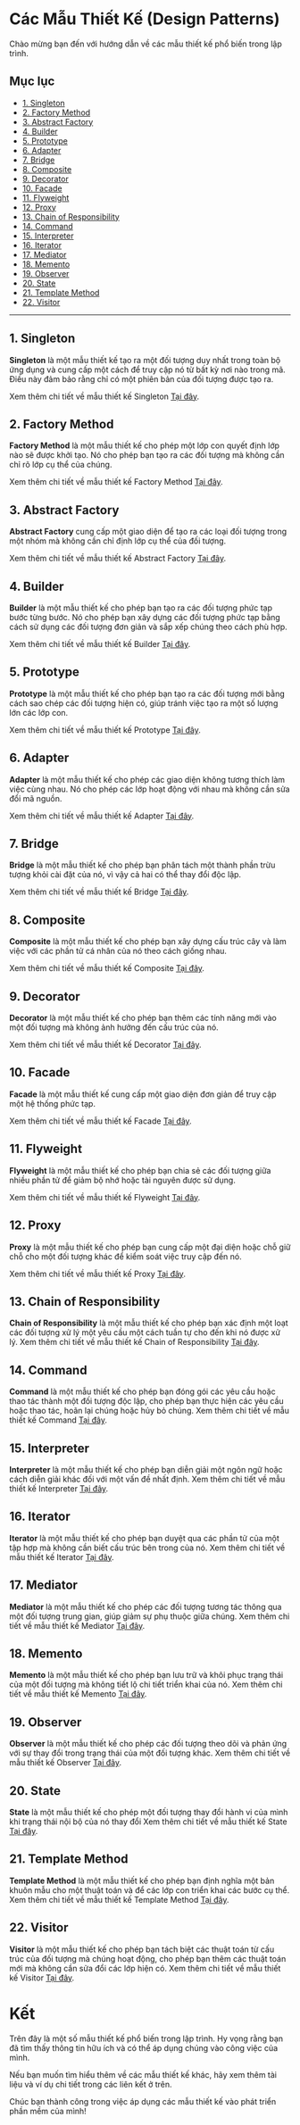 # Các Mẫu Thiết Kế (Design Patterns)
 
Chào mừng bạn đến với hướng dẫn về các mẫu thiết kế phổ biến trong lập trình.

## Mục lục

- [1. Singleton](#1-singleton)
- [2. Factory Method](#2-factory-method)
- [3. Abstract Factory](#3-abstract-factory)
- [4. Builder](#4-builder)
- [5. Prototype](#5-prototype)
- [6. Adapter](#6-adapter)
- [7. Bridge](#7-bridge)
- [8. Composite](#8-composite)
- [9. Decorator](#9-decorator)
- [10. Facade](#10-facade)
- [11. Flyweight](#11-flyweight)
- [12. Proxy](#12-proxy)
- [13. Chain of Responsibility](#13-chain-of-responsibility)
- [14. Command](#14-command)
- [15. Interpreter](#15-interpreter)
- [16. Iterator](#16-iterator)
- [17. Mediator](#17-mediator)
- [18. Memento](#18-memento)
- [19. Observer](#19-observer)
- [20. State](#20-state)
- [21. Template Method](#21-template-method)
- [22. Visitor](#22-visitor)


--- 
## 1. Singleton

**Singleton** là một mẫu thiết kế tạo ra một đối tượng duy nhất trong toàn bộ ứng dụng và cung cấp một cách để truy cập nó từ bất kỳ nơi nào trong mã. Điều này đảm bảo rằng chỉ có một phiên bản của đối tượng được tạo ra.

Xem thêm chi tiết về mẫu thiết kế Singleton [Tại đây](./singleton/).


## 2. Factory Method

**Factory Method** là một mẫu thiết kế cho phép một lớp con quyết định lớp nào sẽ được khởi tạo. Nó cho phép bạn tạo ra các đối tượng mà không cần chỉ rõ lớp cụ thể của chúng.

Xem thêm chi tiết về mẫu thiết kế Factory Method [Tại đây](./FactoryMethod/).

## 3. Abstract Factory

**Abstract Factory** cung cấp một giao diện để tạo ra các loại đối tượng trong một nhóm mà không cần chỉ định lớp cụ thể của đối tượng.

Xem thêm chi tiết về mẫu thiết kế Abstract Factory [Tại đây](./AbstractFactory/).

## 4. Builder

**Builder** là một mẫu thiết kế cho phép bạn tạo ra các đối tượng phức tạp bước từng bước. Nó cho phép bạn xây dựng các đối tượng phức tạp bằng cách sử dụng các đối tượng đơn giản và sắp xếp chúng theo cách phù hợp.

Xem thêm chi tiết về mẫu thiết kế Builder [Tại đây](./Builder/).

## 5. Prototype

**Prototype** là một mẫu thiết kế cho phép bạn tạo ra các đối tượng mới bằng cách sao chép các đối tượng hiện có, giúp tránh việc tạo ra một số lượng lớn các lớp con.

Xem thêm chi tiết về mẫu thiết kế Prototype [Tại đây](./Prototype/).

## 6. Adapter

**Adapter** là một mẫu thiết kế cho phép các giao diện không tương thích làm việc cùng nhau. Nó cho phép các lớp hoạt động với nhau mà không cần sửa đổi mã nguồn.

Xem thêm chi tiết về mẫu thiết kế Adapter [Tại đây](./Adapter/).

## 7. Bridge

**Bridge** là một mẫu thiết kế cho phép bạn phân tách một thành phần trừu tượng khỏi cài đặt của nó, vì vậy cả hai có thể thay đổi độc lập.

Xem thêm chi tiết về mẫu thiết kế Bridge [Tại đây](./Bridge/).

## 8. Composite

**Composite** là một mẫu thiết kế cho phép bạn xây dựng cấu trúc cây và làm việc với các phần tử cá nhân của nó theo cách giống nhau.

Xem thêm chi tiết về mẫu thiết kế Composite [Tại đây](./Composite/).

## 9. Decorator

**Decorator** là một mẫu thiết kế cho phép bạn thêm các tính năng mới vào một đối tượng mà không ảnh hưởng đến cấu trúc của nó.

Xem thêm chi tiết về mẫu thiết kế Decorator [Tại đây](./Decorator/).

## 10. Facade

**Facade** là một mẫu thiết kế cung cấp một giao diện đơn giản để truy cập một hệ thống phức tạp.

Xem thêm chi tiết về mẫu thiết kế Facade [Tại đây](./Facade/).

## 11. Flyweight

**Flyweight** là một mẫu thiết kế cho phép bạn chia sẻ các đối tượng giữa nhiều phần tử để giảm bộ nhớ hoặc tài nguyên được sử dụng.

Xem thêm chi tiết về mẫu thiết kế Flyweight [Tại đây](./Flyweight/).

## 12. Proxy

**Proxy** là một mẫu thiết kế cho phép bạn cung cấp một đại diện hoặc chỗ giữ chỗ cho một đối tượng khác để kiểm soát việc truy cập đến nó.

Xem thêm chi tiết về mẫu thiết kế Proxy [Tại đây](./Proxy/).

## 13. Chain of Responsibility

**Chain of Responsibility** là một mẫu thiết kế cho phép bạn xác định một loạt các đối tượng xử lý một yêu cầu một cách tuần tự cho đến khi nó được xử lý.
Xem thêm chi tiết về mẫu thiết kế Chain of Responsibility [Tại đây](./ChainOfResponsibility/).

## 14. Command

**Command** là một mẫu thiết kế cho phép bạn đóng gói các yêu cầu hoặc thao tác thành một đối tượng độc lập, cho phép bạn thực hiện các yêu cầu hoặc thao tác, hoãn lại chúng hoặc hủy bỏ chúng.
Xem thêm chi tiết về mẫu thiết kế Command [Tại đây](./Command/).

## 15. Interpreter

**Interpreter** là một mẫu thiết kế cho phép bạn diễn giải một ngôn ngữ hoặc cách diễn giải khác đối với một vấn đề nhất định.
Xem thêm chi tiết về mẫu thiết kế Interpreter [Tại đây](./Interpreter/).

## 16. Iterator

**Iterator** là một mẫu thiết kế cho phép bạn duyệt qua các phần tử của một tập hợp mà không cần biết cấu trúc bên trong của nó.
Xem thêm chi tiết về mẫu thiết kế Iterator [Tại đây](./Iterator/).

## 17. Mediator

**Mediator** là một mẫu thiết kế cho phép các đối tượng tương tác thông qua một đối tượng trung gian, giúp giảm sự phụ thuộc giữa chúng.
Xem thêm chi tiết về mẫu thiết kế Mediator [Tại đây](./Mediator/).

## 18. Memento

**Memento** là một mẫu thiết kế cho phép bạn lưu trữ và khôi phục trạng thái của một đối tượng mà không tiết lộ chi tiết triển khai của nó.
Xem thêm chi tiết về mẫu thiết kế Memento [Tại đây](./Memento/).

## 19. Observer

**Observer** là một mẫu thiết kế cho phép các đối tượng theo dõi và phản ứng với sự thay đổi trong trạng thái của một đối tượng khác.
Xem thêm chi tiết về mẫu thiết kế Observer [Tại đây](./Observer/).

## 20. State

**State** là một mẫu thiết kế cho phép một đối tượng thay đổi hành vi của mình khi trạng thái nội bộ của nó thay đổi
Xem thêm chi tiết về mẫu thiết kế State [Tại đây](./State/).

## 21. Template Method

**Template Method** là một mẫu thiết kế cho phép bạn định nghĩa một bản khuôn mẫu cho một thuật toán và để các lớp con triển khai các bước cụ thể.
Xem thêm chi tiết về mẫu thiết kế Template Method [Tại đây](./TemplateMethod/).

## 22. Visitor

**Visitor** là một mẫu thiết kế cho phép bạn tách biệt các thuật toán từ cấu trúc của đối tượng mà chúng hoạt động, cho phép bạn thêm các thuật toán mới mà không cần sửa đổi các lớp hiện có.
Xem thêm chi tiết về mẫu thiết kế Visitor [Tại đây](./Visitor/).

# Kết
Trên đây là một số mẫu thiết kế phổ biến trong lập trình. Hy vọng rằng bạn đã tìm thấy thông tin hữu ích và có thể áp dụng chúng vào công việc của mình.

Nếu bạn muốn tìm hiểu thêm về các mẫu thiết kế khác, hãy xem thêm tài liệu và ví dụ chi tiết trong các liên kết ở trên.

Chúc bạn thành công trong việc áp dụng các mẫu thiết kế vào phát triển phần mềm của mình!


